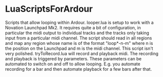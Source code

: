 # LuaScriptsForArdour
Scripts that allow looping within Ardour.
looper.lua is setup to work with a Novation Launchpad Mk2. It requires quite a bit of configuration, in particular the midi output to individual tracks and the tracks only taking input from a particular midi channel. The script should read in all regions and map any region whose name is of the format "loop*-n-m" where n is the position on the Launchpad and m is the midi channel. This script isn't very polished.
tryToRecord.lua will record and playback midi. The recording and playback is triggered by parameters. These parameters can be automated to switch on and off to allow looping. E.g. you automate recording for a bar and then automate playback for a few bars after that.
